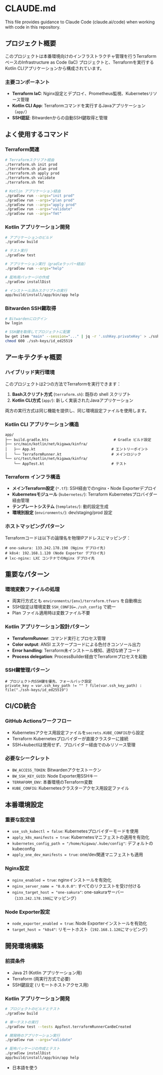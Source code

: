 # CLAUDE.md

This file provides guidance to Claude Code (claude.ai/code) when working with code in this repository.

## プロジェクト概要

このプロジェクトは本番環境向けのインフラストラクチャ管理を行うTerraformベースのInfrastructure as Code (IaC) プロジェクトと、Terraformを実行するKotlin CLIアプリケーションから構成されています。

### 主要コンポーネント
- **Terraform IaC**: Nginx設定とデプロイ、Prometheus監視、Kubernetesリソース管理
- **Kotlin CLI App**: Terraformコマンドを実行するJavaアプリケーション（`app/`）
- **SSH認証**: Bitwardenからの自動SSH鍵取得と管理

## よく使用するコマンド

### Terraform関連
```bash
# Terraformスクリプト経由
./terraform.sh init prod
./terraform.sh plan prod
./terraform.sh apply prod
./terraform.sh validate
./terraform.sh fmt

# Kotlin アプリケーション経由
./gradlew run --args="init prod"
./gradlew run --args="plan prod"
./gradlew run --args="apply prod"
./gradlew run --args="validate"
./gradlew run --args="fmt"
```

### Kotlin アプリケーション開発
```bash
# アプリケーションのビルド
./gradlew build

# テスト実行
./gradlew test

# アプリケーション実行（gradleラッパー経由）
./gradlew run --args="help"

# 配布用パッケージの作成
./gradlew installDist

# インストール済みスクリプトの実行
app/build/install/app/bin/app help
```

### Bitwarden SSH鍵取得
```bash
# Bitwardenにログイン
bw login

# SSH鍵を取得してプロジェクトに配置
bw get item "main" --session="..." | jq -r '.sshKey.privateKey' > ./ssh-keys/id_ed25519
chmod 600 ./ssh-keys/id_ed25519
```

## アーキテクチャ概要

### ハイブリッド実行環境
このプロジェクトは2つの方法でTerraformを実行できます：
1. **Bashスクリプト方式** (`terraform.sh`): 既存の shell スクリプト
2. **Kotlin CLI方式** (`app/`): 新しく実装されたJavaアプリケーション

両方の実行方式は同じ機能を提供し、同じ環境設定ファイルを使用します。

### Kotlin CLI アプリケーション構造
```
app/
├── build.gradle.kts                              # Gradle ビルド設定
├── src/main/kotlin/net/kigawa/kinfra/
│   ├── App.kt                                   # エントリーポイント
│   └── TerraformRunner.kt                       # メインロジック
└── src/test/kotlin/net/kigawa/kinfra/
    └── AppTest.kt                               # テスト
```

### Terraform インフラ構造
- **メインTerraform設定** (`*.tf`): SSH経由でのnginx・Node Exporterデプロイ
- **Kubernetesモジュール** (`kubernetes/`): Terraform Kubernetesプロバイダー経由管理
- **テンプレートシステム** (`templates/`): 動的設定生成
- **環境別設定** (`environments/`): dev/staging/prod 設定

### ホストマッピングパターン
Terraformコードは以下の論理名を物理IPアドレスにマッピング：
```hcl
# one-sakura: 133.242.178.198 (Nginx デプロイ先)
# k8s4: 192.168.1.120 (Node Exporter デプロイ先)
# lxc-nginx: LXC コンテナでのNginx デプロイ先
```

## 重要なパターン

### 環境変数ファイルの処理
- 両実行方式とも `environments/{env}/terraform.tfvars` を自動検出
- SSH設定は環境変数 `SSH_CONFIG=./ssh_config` で統一
- Plan ファイル適用時は変数ファイル不要

### Kotlin アプリケーション設計パターン
- **TerraformRunner**: コマンド実行とプロセス管理
- **Color output**: ANSI エスケープコードによる色付きコンソール出力
- **Error handling**: Terraform未インストール検知、適切な終了コード
- **Process delegation**: ProcessBuilder経由でTerraformプロセスを起動

### SSH鍵管理パターン
```hcl
# プロジェクト内SSH鍵を優先、フォールバック設定
private_key = var.ssh_key_path != "" ? file(var.ssh_key_path) : file("./ssh-keys/id_ed25519")
```

## CI/CD統合

### GitHub Actionsワークフロー
- Kubernetesアクセス用設定ファイルを`secrets.KUBE_CONFIG`から設定
- Terraform Kubernetesプロバイダーが直接クラスターに接続
- SSH+kubectlは使用せず、プロバイダー経由でのみリソース管理

### 必要なシークレット
- `BW_ACCESS_TOKEN`: Bitwardenアクセストークン
- `BW_SSH_KEY_GUID`: Node Exporter用SSHキー
- `TERRAFORM_ENV`: 本番環境のTerraform変数
- `KUBE_CONFIG`: Kubernetesクラスターアクセス用設定ファイル

## 本番環境設定

### 重要な設定値
- `use_ssh_kubectl = false`: Kubernetesプロバイダーモードを使用
- `apply_k8s_manifests = true`: Kubernetesマニフェストの適用を有効化
- `kubernetes_config_path = "/home/kigawa/.kube/config"`: デフォルトのkubeconfig
- `apply_one_dev_manifests = true`: one/dev関連マニフェストも適用

### Nginx設定
- `nginx_enabled = true`: nginxインストールを有効化
- `nginx_server_name = "0.0.0.0"`: すべてのリクエストを受け付ける
- `nginx_target_host = "one-sakura"`: one-sakuraサーバー（`133.242.178.198`にマッピング）

### Node Exporter設定
- `node_exporter_enabled = true`: Node Exporterインストールを有効化
- `target_host = "k8s4"`: リモートホスト（`192.168.1.120`にマッピング）

## 開発環境構築

### 前提条件
- Java 21 (Kotlin アプリケーション用)
- Terraform (両実行方式で必要)
- SSH鍵設定 (リモートホストアクセス用)

### Kotlin アプリケーション開発
```bash
# プロジェクトのビルドとテスト
./gradlew build

# 単一テストの実行
./gradlew test --tests AppTest.terraformRunnerCanBeCreated

# 開発時のアプリケーション実行
./gradlew run --args="validate"

# 配布パッケージの作成とテスト
./gradlew installDist
app/build/install/app/bin/app help
```
- 日本語を使う